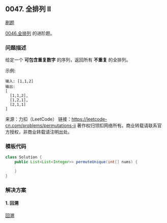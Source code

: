 <script src="https://cdn.bootcss.com/mathjax/2.7.7/MathJax.js?config=TeX-AMS-MML_HTMLorMML"></script>

## 0047. 全排列 II

[刷题](qu0047/solu/Solution.java)

[0046.全排列](0046.全排列.md) 的进阶题。

### 问题描述

给定一个 **可包含重复数字** 的序列，返回所有 **不重复** 的全排列。

示例:

```
输入: [1,1,2]
输出:
[
  [1,1,2],
  [1,2,1],
  [2,1,1]
]
```

来源：力扣（LeetCode）
链接：https://leetcode-cn.com/problems/permutations-ii
著作权归领扣网络所有。商业转载请联系官方授权，非商业转载请注明出处。

### 模板代码

``` java
class Solution {
    public List<List<Integer>> permuteUnique(int[] nums) {

    }
}
```

### 解决方案

#### 1. 回溯

[回溯](qu0047/solu1/Solution.java)
